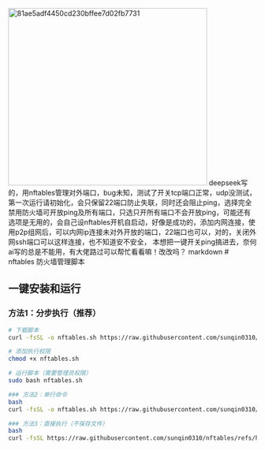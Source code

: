 <img width="403" height="360" alt="81ae5adf4450cd230bffee7d02fb7731" src="https://github.com/user-attachments/assets/163faa29-89f6-400d-b827-225910a6de12" />
deepseek写的，用nftables管理对外端口，bug未知，测试了开关tcp端口正常，udp没测试，第一次运行请初始化，会只保留22端口防止失联，同时还会阻止ping，选择完全禁用防火墙可开放ping及所有端口，只选只开所有端口不会开放ping，可能还有选项是无用的，会自己设nftables开机自启动，好像是成功的，添加内网连接，使用p2p组网后，可以内网ip连接未对外开放的端口，22端口也可以，对的，关闭外网ssh端口可以这样连接，也不知道安不安全，
本想把一键开关ping搞进去，奈何ai写的总是不能用，有大佬路过可以帮忙看看嘛！改改吗？
markdown
# nftables 防火墙管理脚本

## 一键安装和运行

### 方法1：分步执行（推荐）
```bash
# 下载脚本
curl -fsSL -o nftables.sh https://raw.githubusercontent.com/sunqin0310/nftables/refs/heads/main/nftables.sh

# 添加执行权限
chmod +x nftables.sh

# 运行脚本（需要管理员权限）
sudo bash nftables.sh

### 方法2：单行命令
bash
curl -fsSL -o nftables.sh https://raw.githubusercontent.com/sunqin0310/nftables/refs/heads/main/nftables.sh && chmod +x nftables.sh && sudo bash nftables.sh

### 方法3：直接执行（不保存文件）
bash
curl -fsSL https://raw.githubusercontent.com/sunqin0310/nftables/refs/heads/main/nftables.sh | sudo bash
